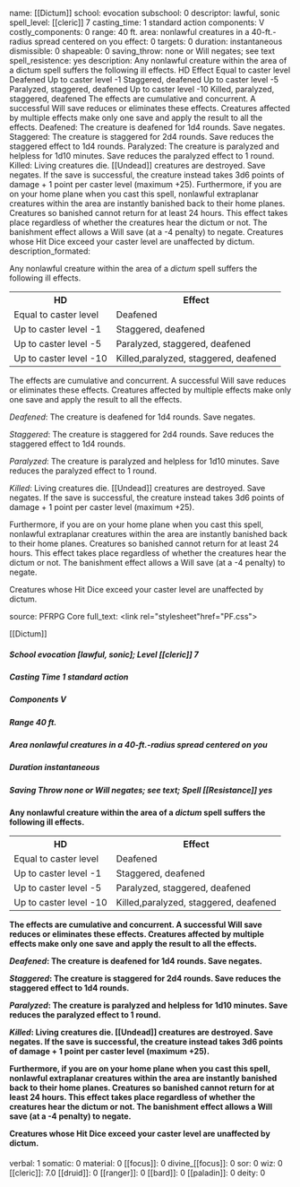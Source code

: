 name: [[Dictum]]
school: evocation
subschool: 0
descriptor: lawful, sonic
spell_level: [[cleric]] 7
casting_time: 1 standard action
components: V
costly_components: 0
range: 40 ft.
area: nonlawful creatures in a 40-ft.-radius spread centered on you
effect: 0
targets: 0
duration: instantaneous
dismissible: 0
shapeable: 0
saving_throw: none or Will negates; see text
spell_resistence: yes
description: Any nonlawful creature within the area of a dictum spell suffers the following ill effects. HD Effect Equal to caster level Deafened Up to caster level -1 Staggered, deafened Up to caster level -5 Paralyzed, staggered, deafened Up to caster level -10 Killed, paralyzed, staggered, deafened  The effects are cumulative and concurrent. A successful Will save reduces or eliminates these effects. Creatures affected by multiple effects make only one save and apply the result to all the effects. Deafened: The creature is deafened for 1d4 rounds. Save negates. Staggered: The creature is staggered for 2d4 rounds. Save reduces the staggered effect to 1d4 rounds. Paralyzed: The creature is paralyzed and helpless for 1d10 minutes. Save reduces the paralyzed effect to 1 round. Killed: Living creatures die. [[Undead]] creatures are destroyed. Save negates. If the save is successful, the creature instead takes 3d6 points of damage + 1 point per caster level (maximum +25). Furthermore, if you are on your home plane when you cast this spell, nonlawful extraplanar creatures within the area are instantly banished back to their home planes. Creatures so banished cannot return for at least 24 hours. This effect takes place regardless of whether the creatures hear the dictum or not. The banishment effect allows a Will save (at a -4 penalty) to negate. Creatures whose Hit Dice exceed your caster level are unaffected by dictum.
description_formated: <p>Any nonlawful creature within the area of a <i>dictum</i> spell suffers the following ill effects.</p><p><table><tr><th>HD</th><th>Effect</th></tr> <tr><td>Equal to caster level</td><td>Deafened</td></tr> <tr><td>Up to caster level -1</td><td>Staggered, deafened</td></tr> <tr><td>Up to caster level -5</td><td>Paralyzed, staggered, deafened</td></tr> <tr><td>Up to caster level -10</td><td>Killed,paralyzed, staggered, deafened</td></tr></table>  The effects are cumulative and concurrent. A successful Will save reduces or eliminates these effects. Creatures affected by multiple effects make only one save and apply the result to all the effects.</p><p><i>Deafened</i>: The creature is deafened for 1d4 rounds. Save negates.</p><p><i>Staggered</i>: The creature is staggered for 2d4 rounds. Save reduces the staggered effect to 1d4 rounds.</p><p><i>Paralyzed</i>: The creature is paralyzed and helpless for 1d10 minutes. Save reduces the paralyzed effect to 1 round.</p><p><i>Killed</i>: Living creatures die. [[Undead]] creatures are destroyed. Save negates. If the save is successful, the creature instead takes 3d6 points of damage + 1 point per caster level (maximum +25).</p><p>Furthermore, if you are on your home plane when you cast this spell, nonlawful extraplanar creatures within the area are instantly banished back to their home planes. Creatures so banished cannot return for at least 24 hours. This effect takes place regardless of whether the creatures hear the dictum or not. The banishment effect allows a Will save (at a -4 penalty) to negate.</p><p>Creatures whose Hit Dice exceed your caster level are unaffected by dictum.</p>
source: PFRPG Core
full_text: <link rel="stylesheet"href="PF.css"><div class="heading"><p class="alignleft">[[Dictum]]</p><div style="clear: both;"></div></div><div><h5><b>School </b>evocation [lawful, sonic]; <b>Level </b>[[cleric]] 7</h5><h5><b>Casting Time </b>1 standard action</h5><h5><b>Components </b>V</h5><h5><b>Range </b>40 ft.</h5><h5><b>Area </b>nonlawful creatures in a 40-ft.-radius spread centered on you</h5><h5><b>Duration </b>instantaneous</h5><h5><b>Saving Throw </b>none or Will negates; see text; <b>Spell [[Resistance]] </b>yes</h5></div><div><h4><p>Any nonlawful creature within the area of a <i>dictum</i> spell suffers the following ill effects.</p><p><table><tr><th>HD</th><th>Effect</th></tr> <tr><td>Equal to caster level</td><td>Deafened</td></tr> <tr><td>Up to caster level -1</td><td>Staggered, deafened</td></tr> <tr><td>Up to caster level -5</td><td>Paralyzed, staggered, deafened</td></tr> <tr><td>Up to caster level -10</td><td>Killed,paralyzed, staggered, deafened</td></tr></table>  The effects are cumulative and concurrent. A successful Will save reduces or eliminates these effects. Creatures affected by multiple effects make only one save and apply the result to all the effects.</p><p><i>Deafened</i>: The creature is deafened for 1d4 rounds. Save negates.</p><p><i>Staggered</i>: The creature is staggered for 2d4 rounds. Save reduces the staggered effect to 1d4 rounds.</p><p><i>Paralyzed</i>: The creature is paralyzed and helpless for 1d10 minutes. Save reduces the paralyzed effect to 1 round.</p><p><i>Killed</i>: Living creatures die. [[Undead]] creatures are destroyed. Save negates. If the save is successful, the creature instead takes 3d6 points of damage + 1 point per caster level (maximum +25).</p><p>Furthermore, if you are on your home plane when you cast this spell, nonlawful extraplanar creatures within the area are instantly banished back to their home planes. Creatures so banished cannot return for at least 24 hours. This effect takes place regardless of whether the creatures hear the dictum or not. The banishment effect allows a Will save (at a -4 penalty) to negate.</p><p>Creatures whose Hit Dice exceed your caster level are unaffected by dictum.</p></h4></div>
verbal: 1
somatic: 0
material: 0
[[focus]]: 0
divine_[[focus]]: 0
sor: 0
wiz: 0
[[cleric]]: 7.0
[[druid]]: 0
[[ranger]]: 0
[[bard]]: 0
[[paladin]]: 0
deity: 0
